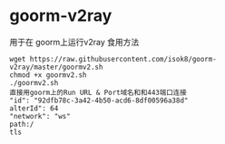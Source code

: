 # goorm-v2ray

用于在 goorm上运行v2ray
食用方法
```shell
wget https://raw.githubusercontent.com/isok8/goorm-v2ray/master/goormv2.sh
chmod +x goormv2.sh
./goormv2.sh
直接用goorm上的Run URL & Port域名和和443端口连接
"id": "92dfb78c-3a42-4b50-acd6-8df00596a38d"
alterId": 64
"network": "ws"
path:/
tls
